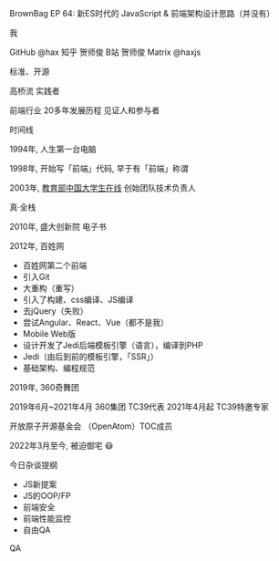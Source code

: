 BrownBag EP 64:
新ES时代的 JavaScript
& 前端架构设计思路（并没有）

我

GitHub @hax
知乎 贺师俊
B站 贺师俊
Matrix @haxjs

标准、开源

高桥流
实践者

前端行业
20多年发展历程
见证人和参与者

时间线

1994年,
人生第一台电脑

1998年,
开始写「前端」代码,
早于有「前端」称谓

2003年,
[教育部中国大学生在线](http://univs.cn)
创始团队技术负责人
<!-- 技术栈：PHP（跟明城一样）-->
真·全栈

2010年,
盛大创新院
电子书

2012年,
百姓网

- 百姓网第二个前端
- 引入Git
- 大重构（重写）
- 引入了构建、css编译、JS编译
- 去jQuery（失败）
- 尝试Angular、React、Vue（都不是我）
- Mobile Web版
- 设计开发了Jedi后端模板引擎（语言），编译到PHP
- Jedi（由后到前的模板引擎，「SSR」）
- 基础架构、编程规范

2019年,
360奇舞团

2019年6月~2021年4月
360集团 TC39代表
2021年4月起 TC39特邀专家

开放原子开源基金会
（OpenAtom）TOC成员

2022年3月至今,
被迫御宅 😷

今日杂谈提纲

- JS新提案
- JS的OOP/FP
- 前端安全
- 前端性能监控
- 自由QA

QA
